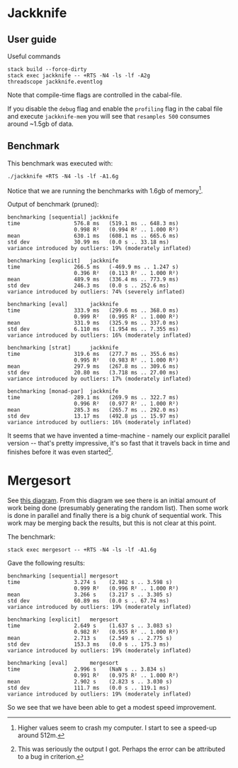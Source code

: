 <!--
You can generate a nice pdf with pandoc:

    pandoc README.md -o report.pdf {double-dash}latex-engine=xelatex

Substitute {double-dash} for an actual double-dash. You can't
have double-dashes in an html comment, that's why I've written it like this.
-->

Jackknife
=========

User guide
----------
Useful commands

    stack build --force-dirty
    stack exec jackknife -- +RTS -N4 -ls -lf -A2g
    threadscope jackknife.eventlog

Note that compile-time flags are controlled in the cabal-file.

If you disable the `debug` flag and enable the `profiling` flag in the
cabal file and execute `jackknife-mem` you will see that `resamples 500`
consumes around ~1.5gb of data.

Benchmark
---------
This benchmark was executed with:

    ./jackknife +RTS -N4 -ls -lf -A1.6g

Notice that we are running the benchmarks with 1.6gb of memory[^1].

Output of benchmark (pruned):

    benchmarking [sequential] jackknife
    time                 576.8 ms   (519.1 ms .. 648.3 ms)
                         0.998 R²   (0.994 R² .. 1.000 R²)
    mean                 630.1 ms   (608.1 ms .. 665.6 ms)
    std dev              30.99 ms   (0.0 s .. 33.18 ms)
    variance introduced by outliers: 19% (moderately inflated)

    benchmarking [explicit]   jackknife
    time                 266.5 ms   (-469.9 ms .. 1.247 s)
                         0.396 R²   (0.113 R² .. 1.000 R²)
    mean                 489.9 ms   (336.4 ms .. 773.9 ms)
    std dev              246.3 ms   (0.0 s .. 252.6 ms)
    variance introduced by outliers: 74% (severely inflated)

    benchmarking [eval]       jackknife
    time                 333.9 ms   (299.6 ms .. 368.0 ms)
                         0.999 R²   (0.995 R² .. 1.000 R²)
    mean                 331.9 ms   (325.9 ms .. 337.0 ms)
    std dev              6.110 ms   (1.954 ms .. 7.355 ms)
    variance introduced by outliers: 16% (moderately inflated)

    benchmarking [strat]      jackknife
    time                 319.6 ms   (277.7 ms .. 355.6 ms)
                         0.995 R²   (0.983 R² .. 1.000 R²)
    mean                 297.9 ms   (267.8 ms .. 309.6 ms)
    std dev              20.80 ms   (3.718 ms .. 27.00 ms)
    variance introduced by outliers: 17% (moderately inflated)

    benchmarking [monad-par]  jackknife
    time                 289.1 ms   (269.9 ms .. 322.7 ms)
                         0.996 R²   (0.977 R² .. 1.000 R²)
    mean                 285.3 ms   (265.7 ms .. 292.0 ms)
    std dev              13.17 ms   (492.8 μs .. 15.97 ms)
    variance introduced by outliers: 16% (moderately inflated)

It seems that we have invented a time-machine - namely our explicit parallel
version -- that's pretty impressive, it's so fast that it travels back in time
and finishes before it was even started[^2].

[^1]: Higher values seem to crash my computer. I start to see a speed-up
      around 512m.
[^2]: This was seriously the output I got. Perhaps the error can be attributed
      to a bug in criterion.

Mergesort
=========

See [this diagram](assets/mergesort.png). From this diagram we see there is an
initial amount of work being done (presumably generating the random list). Then
some work is done in parallel and finally there is a big chunk of sequential
work. This work may be merging back the results, but this is not clear at this
point.

The benchmark:

    stack exec mergesort -- +RTS -N4 -ls -lf -A1.6g
    
Gave the following results:

    benchmarking [sequential] mergesort
    time                 3.274 s    (2.982 s .. 3.598 s)
                         0.999 R²   (0.996 R² .. 1.000 R²)
    mean                 3.266 s    (3.217 s .. 3.305 s)
    std dev              60.89 ms   (0.0 s .. 67.74 ms)
    variance introduced by outliers: 19% (moderately inflated)

    benchmarking [explicit]   mergesort
    time                 2.649 s    (1.637 s .. 3.083 s)
                         0.982 R²   (0.955 R² .. 1.000 R²)
    mean                 2.713 s    (2.549 s .. 2.775 s)
    std dev              153.3 ms   (0.0 s .. 175.3 ms)
    variance introduced by outliers: 19% (moderately inflated)

    benchmarking [eval]       mergesort
    time                 2.996 s    (NaN s .. 3.834 s)
                         0.991 R²   (0.975 R² .. 1.000 R²)
    mean                 2.902 s    (2.823 s .. 3.030 s)
    std dev              111.7 ms   (0.0 s .. 119.1 ms)
    variance introduced by outliers: 19% (moderately inflated)


So we see that we have been able to get a modest speed improvement.
